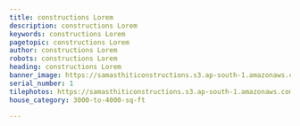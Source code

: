```yaml
---
title: constructions Lorem
description: constructions Lorem
keywords: constructions Lorem
pagetopic: constructions Lorem
author: constructions Lorem
robots: constructions Lorem
heading: constructions Lorem
banner_image: https://samasthiticonstructions.s3.ap-south-1.amazonaws.com/uploads/n22.jpg
serial_number: 1
tilephotos: https://samasthiticonstructions.s3.ap-south-1.amazonaws.com/uploads/pictorial-view-of-staircase.jpeg
house_category: 3000-to-4000-sq-ft

---
```

